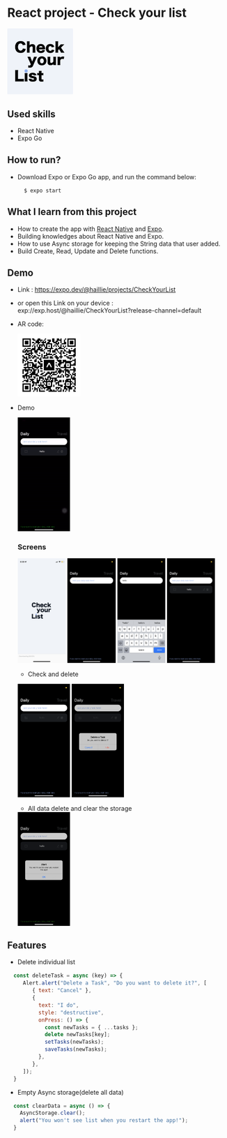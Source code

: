 # React project - Check your list

<!-- ![logo](assets/icon-checkyourlist.png) -->
<img src="/assets/icon-checkyourlist.png" width="30%" height="30%"/>

## Used skills

- React Native
- Expo Go


## How to run?
- Download Expo or Expo Go app, and run the command below:


        $ expo start
           


## What I learn from this project
- How to create the app with [React Native](https://reactnative.dev/) and [Expo](https://docs.expo.dev/).
- Building knowledges about React Native and Expo.
- How to use Async storage for keeping the String data that user added.
- Build Create, Read, Update and Delete functions.




## Demo
- Link :  https://expo.dev/@haillie/projects/CheckYourList
- or open this Link on your device : exp://exp.host/@haillie/CheckYourList?release-channel=default
- AR code:

    <img src="/assets/qrcode-checkyourlist.svg" width="30%" height="30%"/>


- Demo

    <img src="/img/demo.gif" width="25%" height="25%"/>


    ### Screens
    
    <img src="/img/screen-splash.PNG" width="23%" height="23%"/> <img src="/img/screen-plain.PNG" width="23%" height="23%"/>
    <img src="/img/screen-input.PNG" width="23%" height="23%"/> <img src="/img/screen-list01.PNG" width="23%" height="23%"/>


    - Check and delete

    <img src="/img/screen-list-checked.PNG" width="25%" height="25%"/> <img src="/img/screen-list-delete.PNG" width="25%" height="25%"/>
    
    
    
     - All data delete and clear the storage

    <img src="/img/screen-data-clear.PNG" width="25%" height="25%"/>




## Features

- Delete individual list


```javascript
  const deleteTask = async (key) => {
     Alert.alert("Delete a Task", "Do you want to delete it?", [
        { text: "Cancel" },
        {
          text: "I do",
          style: "destructive",
          onPress: () => {
            const newTasks = { ...tasks };
            delete newTasks[key];
            setTasks(newTasks);
            saveTasks(newTasks);
          },
        },
     ]);
  }
```

- Empty Async storage(delete all data)

```javascript
  const clearData = async () => {
    AsyncStorage.clear();
    alert("You won't see list when you restart the app!");
  }
```
